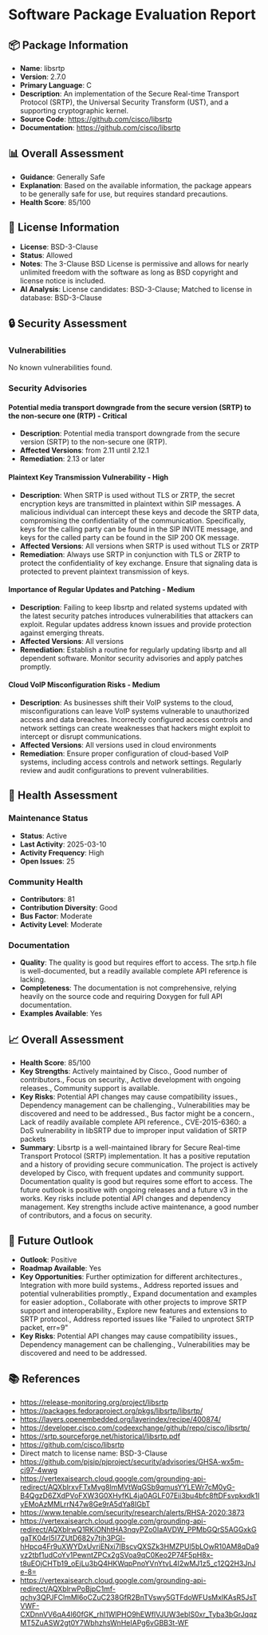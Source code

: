 # Software Package Evaluation Report

## 📦 Package Information
- **Name**: libsrtp
- **Version**: 2.7.0
- **Primary Language**: C
- **Description**: An implementation of the Secure Real-time Transport Protocol (SRTP), the Universal Security Transform (UST), and a supporting cryptographic kernel.
- **Source Code**: https://github.com/cisco/libsrtp
- **Documentation**: https://github.com/cisco/libsrtp

## 📊 Overall Assessment
- **Guidance**: Generally Safe
- **Explanation**: Based on the available information, the package appears to be generally safe for use, but requires standard precautions.
- **Health Score**: 85/100

## 📜 License Information
- **License**: BSD-3-Clause
- **Status**: Allowed
- **Notes**: The 3-Clause BSD License is permissive and allows for nearly unlimited freedom with the software as long as BSD copyright and license notice is included.
- **AI Analysis**: License candidates: BSD-3-Clause; Matched to license in database: BSD-3-Clause

## 🔒 Security Assessment
### Vulnerabilities
No known vulnerabilities found.

### Security Advisories

#### Potential media transport downgrade from the secure version (SRTP) to the non-secure one (RTP) - Critical
- **Description**: Potential media transport downgrade from the secure version (SRTP) to the non-secure one (RTP).
- **Affected Versions**: from 2.11 until 2.12.1
- **Remediation**: 2.13 or later

#### Plaintext Key Transmission Vulnerability - High
- **Description**: When SRTP is used without TLS or ZRTP, the secret encryption keys are transmitted in plaintext within SIP messages. A malicious individual can intercept these keys and decode the SRTP data, compromising the confidentiality of the communication. Specifically, keys for the calling party can be found in the SIP INVITE message, and keys for the called party can be found in the SIP 200 OK message.
- **Affected Versions**: All versions when SRTP is used without TLS or ZRTP
- **Remediation**: Always use SRTP in conjunction with TLS or ZRTP to protect the confidentiality of key exchange. Ensure that signaling data is protected to prevent plaintext transmission of keys.

#### Importance of Regular Updates and Patching - Medium
- **Description**: Failing to keep libsrtp and related systems updated with the latest security patches introduces vulnerabilities that attackers can exploit. Regular updates address known issues and provide protection against emerging threats.
- **Affected Versions**: All versions
- **Remediation**: Establish a routine for regularly updating libsrtp and all dependent software. Monitor security advisories and apply patches promptly.

#### Cloud VoIP Misconfiguration Risks - Medium
- **Description**: As businesses shift their VoIP systems to the cloud, misconfigurations can leave VoIP systems vulnerable to unauthorized access and data breaches. Incorrectly configured access controls and network settings can create weaknesses that hackers might exploit to intercept or disrupt communications.
- **Affected Versions**: All versions used in cloud environments
- **Remediation**: Ensure proper configuration of cloud-based VoIP systems, including access controls and network settings. Regularly review and audit configurations to prevent vulnerabilities.

## 🏥 Health Assessment

### Maintenance Status
- **Status**: Active
- **Last Activity**: 2025-03-10
- **Activity Frequency**: High
- **Open Issues**: 25

### Community Health
- **Contributors**: 81
- **Contribution Diversity**: Good
- **Bus Factor**: Moderate
- **Activity Level**: Moderate

### Documentation
- **Quality**: The quality is good but requires effort to access. The srtp.h file is well-documented, but a readily available complete API reference is lacking. 
- **Completeness**: The documentation is not comprehensive, relying heavily on the source code and requiring Doxygen for full API documentation.
- **Examples Available**: Yes

## 📈 Overall Assessment
- **Health Score**: 85/100
- **Key Strengths**: Actively maintained by Cisco., Good number of contributors., Focus on security., Active development with ongoing releases., Community support is available.
- **Key Risks**: Potential API changes may cause compatibility issues., Dependency management can be challenging., Vulnerabilities may be discovered and need to be addressed., Bus factor might be a concern., Lack of readily available complete API reference., CVE-2015-6360: a DoS vulnerability in libSRTP due to improper input validation of SRTP packets
- **Summary**: Libsrtp is a well-maintained library for Secure Real-time Transport Protocol (SRTP) implementation. It has a positive reputation and a history of providing secure communication. The project is actively developed by Cisco, with frequent updates and community support. Documentation quality is good but requires some effort to access. The future outlook is positive with ongoing releases and a future v3 in the works. Key risks include potential API changes and dependency management. Key strengths include active maintenance, a good number of contributors, and a focus on security.

## 🔮 Future Outlook
- **Outlook**: Positive
- **Roadmap Available**: Yes
- **Key Opportunities**: Further optimization for different architectures., Integration with more build systems., Address reported issues and potential vulnerabilities promptly., Expand documentation and examples for easier adoption., Collaborate with other projects to improve SRTP support and interoperability., Explore new features and extensions to SRTP protocol., Address reported issues like "Failed to unprotect SRTP packet, err=9"
- **Key Risks**: Potential API changes may cause compatibility issues., Dependency management can be challenging., Vulnerabilities may be discovered and need to be addressed.

## 📚 References
- https://release-monitoring.org/project/libsrtp
- https://packages.fedoraproject.org/pkgs/libsrtp/libsrtp/
- https://layers.openembedded.org/layerindex/recipe/400874/
- https://developer.cisco.com/codeexchange/github/repo/cisco/libsrtp/
- https://srtp.sourceforge.net/historical/libsrtp.pdf
- https://github.com/cisco/libsrtp
- Direct match to license name: BSD-3-Clause
- https://github.com/pjsip/pjproject/security/advisories/GHSA-wx5m-cj97-4wwg
- https://vertexaisearch.cloud.google.com/grounding-api-redirect/AQXblrxvFTxMvg8lmMVtWqGSb9qmusYYLEWr7cM0yG-B4QgzD6ZXdPVoFXW3G0XHyfKL4ja0AGLF07Eii3bu4bfc8ftDFsvpkxdk1IyEMoAzMMLrrN47w8Ge9rA5dYa8IGbT
- https://www.tenable.com/security/research/alerts/RHSA-2020:3873
- https://vertexaisearch.cloud.google.com/grounding-api-redirect/AQXblrwQ1RKiONhtHA3nqyPZo0IaAVDW_PPMbGQrS5AGGxkGgaTK04rI5I7ZUtD682y7tjh3PGl-hHpcq4Fr9uXWYDxUvriENxi7IBscvQXSZk3HMZPUl5bLOwR10AM8qDa9vz2tbf1udCoYv1PewntZPCx2gSVoa9qC0Keo2P74F5pH8x-t8uEOjCHTb19_oEjLu3bQ4HKWqpPnoYVnYtvL4I2wMJ1z5_c12Q2H3JnJe-8=
- https://vertexaisearch.cloud.google.com/grounding-api-redirect/AQXblrwPoBjpC1mf-qchy3QPJFClmMl6oCZuC238GfR2BnTVswy5GTFdoWFUsMxlKAsR5JsTVWF-CXDnnVV6qA4l60fGK_rhl1WlPHO9hEWflVJUW3eblS0xr_Tyba3bGrJqqzMT5ZuASW2gt0Y7WbhzhsWnHeIAPg6vGBB3t-WF
